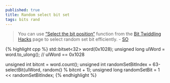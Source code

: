 ```yaml
---
published: true
title: Random select bit set
tags: bits rand
---
```

>  You can use [“Select the bit position“](https://graphics.stanford.edu/~seander/bithacks.html) function from the [Bit Twiddling Hacks](https://graphics.stanford.edu/~seander/bithacks.html#SelectPosFromMSBRank) page to select random set bit efficiently. - [SO](https://stackoverflow.com/a/54304770/51386)

{% highlight cpp %}
std::bitset<32> word(0x1028);
unsigned long ulWord = word.to_ulong();    // ulWord == 0x1028

unsigned int bitcnt = word.count();
unsigned int randomSetBitIndex = 63-selectBit(ulWord, random() % bitcnt + 1);
unsigned long randomSetBit = 1 << randomSetBitIndex;
{% endhighlight %}
